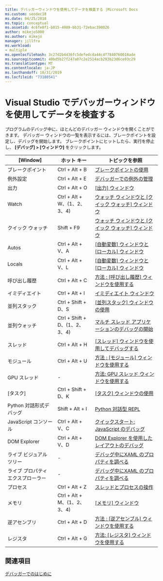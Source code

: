 ```yaml
---
title: デバッガーウィンドウを使用してデータを検査する |Microsoft Docs
ms.custom: seodec18
ms.date: 04/25/2018
ms.topic: conceptual
ms.assetid: 4c6fe8f1-b015-4989-bb31-72ebac390026
author: mikejo5000
ms.author: mikejo
manager: jillfra
ms.workload:
- multiple
ms.openlocfilehash: 3c27d2b4436fc5defedcda44c4f7840760018ade
ms.sourcegitcommit: 40bd5b27f247a07c2e2514acb293b23d6ce03c29
ms.translationtype: MT
ms.contentlocale: ja-JP
ms.lasthandoff: 10/31/2019
ms.locfileid: "73188541"
---
```

# <a name="inspect-data-using-debugger-windows-in-visual-studio"></a>Visual Studio でデバッガーウィンドウを使用してデータを検査する

プログラムのデバッグ中に、ほとんどのデバッガー ウィンドウを開くことができます。 デバッガー ウィンドウの一覧を表示するには、ブレークポイントを設定し、デバッグを開始します。 ブレークポイントにヒットしたら、実行を停止し、 **[デバッグ] > [ウィンドウ]** をクリックします。

|[Window]|ホット キー|トピックを参照|
|-|-|-|
|ブレークポイント|Ctrl + Alt + B|[ブレークポイントの使用](../debugger/using-breakpoints.md)|
|例外設定|Ctrl + Alt + E|[デバッガーでの例外の管理](../debugger/managing-exceptions-with-the-debugger.md)|
|出力|Ctrl + Alt + O|[[出力] ウィンドウ](../ide/reference/output-window.md)|
|Watch|Ctrl + Alt + W、(1、2、3、4)|[ウォッチ ウィンドウと [クイック ウォッチ] ウィンドウ](../debugger/watch-and-quickwatch-windows.md)|
|クイック ウォッチ|Shift + F9|[ウォッチ ウィンドウと [クイック ウォッチ] ウィンドウ](../debugger/watch-and-quickwatch-windows.md)|
|Autos|Ctrl + Alt + V、A|[[自動変数] ウィンドウと [ローカル] ウィンドウ](../debugger/autos-and-locals-windows.md)|
|Locals|Ctrl + Alt + V、L|[[自動変数] ウィンドウと [ローカル] ウィンドウ](../debugger/autos-and-locals-windows.md)|
|呼び出し履歴|Ctrl + Alt + C|[方法 : [呼び出し履歴] ウィンドウを使用する](../debugger/how-to-use-the-call-stack-window.md)|
|イミディエイト|Ctrl + Alt + I|[イミディエイト ウィンドウ](../ide/reference/immediate-window.md)|
|並列スタック|Ctrl + Shift + D、S|[[並列スタック] ウィンドウの使用](../debugger/using-the-parallel-stacks-window.md)|
|並列ウォッチ|Ctrl + Shift + D、(1、2、3、4)|[マルチ スレッド アプリケーションのデバッグの開始](../debugger/get-started-debugging-multithreaded-apps.md)|
|スレッド|Ctrl + Alt + H|[[スレッド] ウィンドウを使用してデバッグする](../debugger/how-to-use-the-threads-window.md)|
|モジュール|Ctrl + Alt + U|[方法 : [モジュール] ウィンドウを使用する](../debugger/how-to-use-the-modules-window.md)|
|GPU スレッド|-|[方法: GPU スレッド ウィンドウを使用する](../debugger/how-to-use-the-gpu-threads-window.md)|
|[タスク]|Ctrl + Shift + D、K|[[タスク] ウィンドウの使用](../debugger/using-the-tasks-window.md)|
|Python 対話形式デバッグ|Shift + Alt + I|[Python 対話型 REPL](../python/python-interactive-repl-in-visual-studio.md)|
|JavaScript コンソール|Ctrl + Alt + V、C|[クイックスタート: JavaScript のデバッグ](../debugger/quickstart-debug-javascript-using-the-console.md)|
|DOM Explorer|Ctrl + Alt + V、D|[DOM Explorer を使用したレイアウトのデバッグ](quickstart-debug-html-and-css.md)|
|ライブ ビジュアル ツリー|-|[デバッグ中にXAML のプロパティを調べる](../xaml-tools/inspect-xaml-properties-while-debugging.md)|
|ライブ プロパティ エクスプローラー|-|[デバッグ中にXAML のプロパティを調べる](../xaml-tools/inspect-xaml-properties-while-debugging.md)|
|プロセス|Ctrl + Alt + Z|[スレッドとプロセスの操作](../debugger/debug-threads-and-processes.md)|
|メモリ|Ctrl + Alt + M、(1、2、3、4)|[[メモリ] ウィンドウ](../debugger/memory-windows.md)|
|逆アセンブリ|Ctrl + Alt + D|[方法 : [逆アセンブル] ウィンドウを使用する](../debugger/how-to-use-the-disassembly-window.md)|
|レジスタ|Ctrl + Alt + G|[方法: [レジスタ] ウィンドウを使用する](../debugger/how-to-use-the-registers-window.md)|

## <a name="see-also"></a>関連項目

[デバッガーでのはじめに](../debugger/debugger-feature-tour.md)